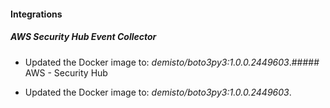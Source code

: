 
#### Integrations

##### AWS Security Hub Event Collector

- Updated the Docker image to: *demisto/boto3py3:1.0.0.2449603*.##### AWS - Security Hub

- Updated the Docker image to: *demisto/boto3py3:1.0.0.2449603*.